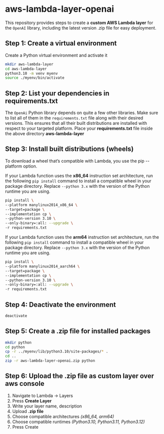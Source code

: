 # aws-lambda-layer-openai

This repository provides steps to create a **custom AWS Lambda layer** for the ```OpenAI``` library, including the latest version .zip file for easy deployment.


## Step 1: Create a virtual environment
Create a Python virtual environment and activate it

```bash
mkdir aws-lambda-layer
cd aws-lambda-layer
python3.10 -m venv myenv
source ./myenv/bin/activate
```

## Step 2: List your dependencies in requirements.txt
The ```OpenAi``` Python library depends on quite a few other libraries. Make sure to list all of them in the ```requirements.txt``` file along with their desired versions. This ensures that all their built distributions are installed with respect to your targeted platform. Place your **requirements.txt** file inside the above directory **aws-lambda-layer**

## Step 3: Install built distributions (wheels)
To download a wheel that’s compatible with Lambda, you use the pip --platform option.

If your Lambda function uses the **x86_64** instruction set architecture, run the following ```pip install``` command to install a compatible wheel in your package directory. Replace ```--python 3.x``` with the version of the Python runtime you are using.

```bash
pip install \
--platform manylinux2014_x86_64 \
--target=package \
--implementation cp \
--python-version 3.10 \
--only-binary=:all: --upgrade \
-r requirements.txt
```

If your Lambda function uses the **arm64** instruction set architecture, run the following ```pip install``` command to install a compatible wheel in your package directory. Replace ```--python 3.x``` with the version of the Python runtime you are using.

```bash
pip install \
--platform manylinux2014_aarch64 \
--target=package \
--implementation cp \
--python-version 3.10 \
--only-binary=:all: --upgrade \
-r requirements.txt
```

## Step 4: Deactivate the environment
```bash
deactivate
```

## Step 5: Create a .zip file for installed packages
```bash
mkdir python
cd python
cp -r ../myenv/lib/python3.10/site-packages/* .
cd ..
zip -r aws-lambda-layer-openai.zip python
```

## Step 6: Upload the .zip file as custom layer over aws console
1. Navigate to Lambda -> Layers
2. Press **Create Layer**
3. Write your layer name, description
4. Upload **.zip file**
5. Choose compatible architectures *(x86_64, arm64)*
6. Choose compatible runtimes *(Python3.10, Python3.11, Python3.12)*
7. Press Create